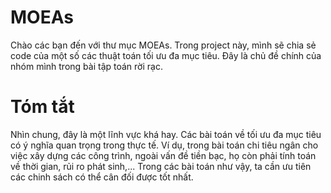 # MOEAs
Chào các bạn đến với thư mục MOEAs. Trong project này, mình sẽ chia sẻ code của một số các thuật toán tối ưu đa mục tiêu. Đây là chủ đề chính của nhóm mình trong bài tập toán rời rạc.

# Tóm tắt
Nhìn chung, đây là một lĩnh vực khá hay. Các bài toán về tối ưu đa mục tiêu có ý nghĩa quan trọng trong thực tế. Ví dụ, trong bài toán chi tiêu ngân cho việc xây dựng các công trình, ngoài vấn đề tiền bạc, họ còn phải tính toán về thời gian, rủi ro phát sinh,... Trong các bài toán như vậy, ta cần ưu tiên các chinh sách có thể cân đối được tốt nhất.
